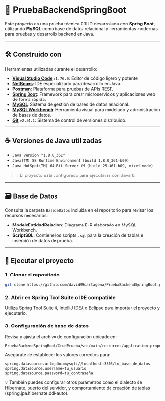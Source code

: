 # 🧪 PruebaBackendSpringBoot

Este proyecto es una prueba técnica CRUD desarrollada con **Spring Boot**, utilizando **MySQL** como base de datos relacional y herramientas modernas para pruebas y desarrollo backend en Java.

---

## 🛠️ Construido con

Herramientas utilizadas durante el desarrollo:

- **[Visual Studio Code](https://code.visualstudio.com/)** `v1.76.0`: Editor de código ligero y potente.
- **[NetBeans](https://netbeans.apache.org/)**: IDE especializado para desarrollo en Java.
- **[Postman](https://www.postman.com/)**: Plataforma para pruebas de APIs REST.
- **[Spring Boot](https://spring.io/projects/spring-boot)**: Framework para crear microservicios y aplicaciones web de forma rápida.
- **[MySQL](https://www.mysql.com/)**: Sistema de gestión de bases de datos relacional.
- **[MySQL Workbench](https://www.mysql.com/products/workbench/)**: Herramienta visual para modelado y administración de bases de datos.
- **[Git](https://git-scm.com/)** `v2.34.1`: Sistema de control de versiones distribuido.

---

## ☕ Versiones de Java utilizadas

- `Java version "1.8.0_361"`
- `Java(TM) SE Runtime Environment (build 1.8.0_361-b09)`
- `Java HotSpot(TM) 64-Bit Server VM (build 25.361-b09, mixed mode)`

> ℹ️ El proyecto está configurado para ejecutarse con Java 8.

---

## 🗃️ Base de Datos

Consulta la carpeta `BasedeDatos` incluida en el repositorio para revisar los recursos necesarios:

- **ModeloEntidadRelacion**: Diagrama E-R elaborado en MySQL Workbench.
- **ScriptSQL**: Contiene los scripts `.sql` para la creación de tablas e inserción de datos de prueba.

---

## 🚀 Ejecutar el proyecto

### 1. Clonar el repositorio

```bash
git clone https://github.com/david99cartagena/PruebaBackendSpringBoot.git
```

### 2. Abrir en Spring Tool Suite o IDE compatible

Utiliza Spring Tool Suite 4, IntelliJ IDEA o Eclipse para importar el proyecto y ejecutarlo.

### 3. Configuración de base de datos

Revisa y ajusta el archivo de configuración ubicado en:

```bash
PruebaBackendSpringBoot/CrudPrueba/src/main/resources/application.properties
```

Asegúrate de establecer los valores correctos para:

```bash
spring.datasource.url=jdbc:mysql://localhost:3306/tu_base_de_datos
spring.datasource.username=tu_usuario
spring.datasource.password=tu_contraseña
```

💡 También puedes configurar otros parámetros como el dialecto de Hibernate, puerto del servidor, y comportamiento de creación de tablas (spring.jpa.hibernate.ddl-auto).
